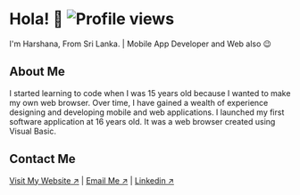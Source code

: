 # Hola! 👋                     ![Profile views](https://komarev.com/ghpvc/?username=harshanacz&label=Profile%20views&color=0e75b6&style=flat)
I'm Harshana, From Sri Lanka. | Mobile App Developer and Web also 😉  

## About Me  
I started learning to code when I was 15 years old because I wanted to make my own web browser. Over time, I have gained a wealth of experience designing and developing mobile and web applications. I launched my first software application at 16 years old. It was a web browser created using Visual Basic.

## Contact Me 
[Visit My Website ↗️](https://harshanacz.com/)    |    [Email Me ↗️](mailto:harshanacz@outlook.com) | [Linkedin ↗️](https://www.linkedin.com/in/harshanacz/)

